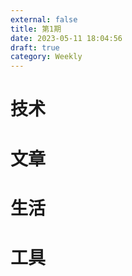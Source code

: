 ```yaml
---
external: false
title: 第1期
date: 2023-05-11 18:04:56
draft: true
category: Weekly
---
```


# 技术

# 文章

# 生活

# 工具

